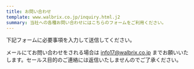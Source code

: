 ```yaml
---
title: お問い合わせ
template: www.walbrix.co.jp/inquiry.html.j2
summary: 当社への各種お問い合わせにはこちらのフォームをご利用ください。
---
```

下記フォームに必要事項を入力して送信してください。 [<i class="fa fa-file-code-o" aria-hidden="true"></i>](https://github.com/wbrxcorp/cms/blob/main/src/main/scala/com/walbrix/cms/InquiryServlet.scala)

メールにてお問い合わせをされる場合は [info17@walbrix.co.jp](mailto:info17@walbrix.co.jp) までお願いいたします。セールス目的のご連絡には返信いたしませんのでご了承ください。
